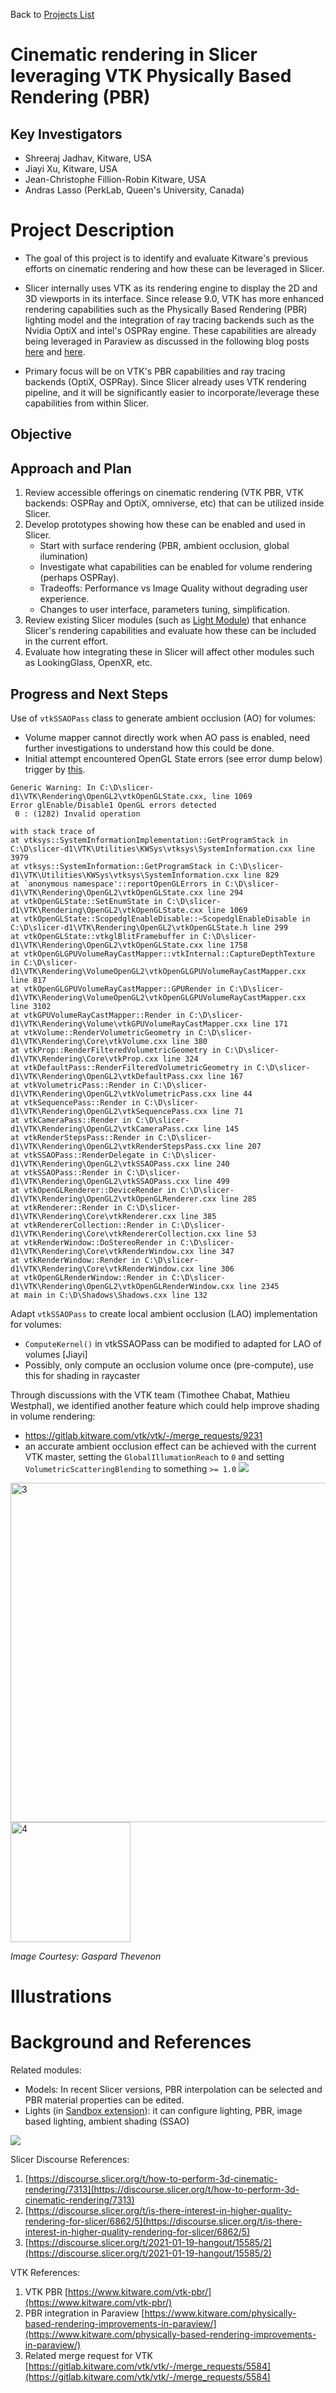 Back to [Projects List](../../README.md#ProjectsList)

# Cinematic rendering in Slicer leveraging VTK Physically Based Rendering (PBR)

## Key Investigators

- Shreeraj Jadhav, Kitware, USA
- Jiayi Xu, Kitware, USA
- Jean-Christophe Fillion-Robin Kitware, USA
- Andras Lasso (PerkLab, Queen's University, Canada)

# Project Description

<!-- Add a short paragraph describing the project. -->
- The goal of this project is to identify and evaluate Kitware's previous efforts on cinematic rendering and how these can be leveraged in Slicer.
- Slicer internally uses VTK as its rendering engine to display the 2D and 3D viewports in its interface. Since release 9.0, VTK has more enhanced rendering capabilities such as the Physically Based Rendering (PBR) lighting model and the integration of ray tracing backends such as the Nvidia OptiX and intel's OSPRay engine. These capabilities are already being leveraged in Paraview as discussed in the following blog posts [here](https://www.kitware.com/vtk-pbr/) and [here](https://www.kitware.com/physically-based-rendering-improvements-in-paraview/).

- Primary focus will be on VTK's PBR capabilities and ray tracing backends (OptiX, OSPRay). Since Slicer already uses VTK rendering pipeline, and it will be significantly easier to incorporate/leverage these capabilities from within Slicer.


## Objective

<!-- Describe here WHAT you would like to achieve (what you will have as end result). -->



## Approach and Plan

<!-- Describe here HOW you would like to achieve the objectives stated above. -->
1. Review accessible offerings on cinematic rendering (VTK PBR, VTK backends: OSPRay and OptiX, omniverse, etc) that can be utilized inside Slicer.
2. Develop prototypes showing how these can be enabled and used in Slicer.
   - Start with surface rendering (PBR, ambient occlusion, global ilumination)
   - Investigate what capabilities can be enabled for volume rendering (perhaps OSPRay).
   - Tradeoffs: Performance vs Image Quality without degrading user experience.
   - Changes to user interface, parameters tuning, simplification.
3. Review existing Slicer modules (such as [Light Module](https://discourse.slicer.org/t/new-module-to-customize-lighting-in-3d-view/8804)) that enhance Slicer's rendering capabilities and evaluate how these can be included in the current effort.
4. Evaluate how integrating these in Slicer will affect other modules such as LookingGlass, OpenXR, etc.

## Progress and Next Steps

<!-- Update this section as you make progress, describing of what you have ACTUALLY DONE. If there are specific steps that you could not complete then you can describe them here, too. -->
Use of `vtkSSAOPass` class to generate ambient occlusion (AO) for volumes:
 - Volume mapper cannot directly work when AO pass is enabled, need further investigations to understand how this could be done.
 - Initial attempt encountered OpenGL State errors (see error dump below) trigger by [this](https://gitlab.kitware.com/vtk/vtk/-/blob/master/Rendering/OpenGL2/vtkOpenGLState.cxx#L1755).
 ```
 Generic Warning: In C:\D\slicer-d1\VTK\Rendering\OpenGL2\vtkOpenGLState.cxx, line 1069
Error glEnable/Disable1 OpenGL errors detected
  0 : (1282) Invalid operation

 with stack trace of
 at vtksys::SystemInformationImplementation::GetProgramStack in C:\D\slicer-d1\VTK\Utilities\KWSys\vtksys\SystemInformation.cxx line 3979
 at vtksys::SystemInformation::GetProgramStack in C:\D\slicer-d1\VTK\Utilities\KWSys\vtksys\SystemInformation.cxx line 829
 at `anonymous namespace'::reportOpenGLErrors in C:\D\slicer-d1\VTK\Rendering\OpenGL2\vtkOpenGLState.cxx line 294
 at vtkOpenGLState::SetEnumState in C:\D\slicer-d1\VTK\Rendering\OpenGL2\vtkOpenGLState.cxx line 1069
 at vtkOpenGLState::ScopedglEnableDisable::~ScopedglEnableDisable in C:\D\slicer-d1\VTK\Rendering\OpenGL2\vtkOpenGLState.h line 299
 at vtkOpenGLState::vtkglBlitFramebuffer in C:\D\slicer-d1\VTK\Rendering\OpenGL2\vtkOpenGLState.cxx line 1758
 at vtkOpenGLGPUVolumeRayCastMapper::vtkInternal::CaptureDepthTexture in C:\D\slicer-d1\VTK\Rendering\VolumeOpenGL2\vtkOpenGLGPUVolumeRayCastMapper.cxx line 817
 at vtkOpenGLGPUVolumeRayCastMapper::GPURender in C:\D\slicer-d1\VTK\Rendering\VolumeOpenGL2\vtkOpenGLGPUVolumeRayCastMapper.cxx line 3102
 at vtkGPUVolumeRayCastMapper::Render in C:\D\slicer-d1\VTK\Rendering\Volume\vtkGPUVolumeRayCastMapper.cxx line 171
 at vtkVolume::RenderVolumetricGeometry in C:\D\slicer-d1\VTK\Rendering\Core\vtkVolume.cxx line 380
 at vtkProp::RenderFilteredVolumetricGeometry in C:\D\slicer-d1\VTK\Rendering\Core\vtkProp.cxx line 324
 at vtkDefaultPass::RenderFilteredVolumetricGeometry in C:\D\slicer-d1\VTK\Rendering\OpenGL2\vtkDefaultPass.cxx line 167
 at vtkVolumetricPass::Render in C:\D\slicer-d1\VTK\Rendering\OpenGL2\vtkVolumetricPass.cxx line 44
 at vtkSequencePass::Render in C:\D\slicer-d1\VTK\Rendering\OpenGL2\vtkSequencePass.cxx line 71
 at vtkCameraPass::Render in C:\D\slicer-d1\VTK\Rendering\OpenGL2\vtkCameraPass.cxx line 145
 at vtkRenderStepsPass::Render in C:\D\slicer-d1\VTK\Rendering\OpenGL2\vtkRenderStepsPass.cxx line 207
 at vtkSSAOPass::RenderDelegate in C:\D\slicer-d1\VTK\Rendering\OpenGL2\vtkSSAOPass.cxx line 240
 at vtkSSAOPass::Render in C:\D\slicer-d1\VTK\Rendering\OpenGL2\vtkSSAOPass.cxx line 499
 at vtkOpenGLRenderer::DeviceRender in C:\D\slicer-d1\VTK\Rendering\OpenGL2\vtkOpenGLRenderer.cxx line 285
 at vtkRenderer::Render in C:\D\slicer-d1\VTK\Rendering\Core\vtkRenderer.cxx line 385
 at vtkRendererCollection::Render in C:\D\slicer-d1\VTK\Rendering\Core\vtkRendererCollection.cxx line 53
 at vtkRenderWindow::DoStereoRender in C:\D\slicer-d1\VTK\Rendering\Core\vtkRenderWindow.cxx line 347
 at vtkRenderWindow::Render in C:\D\slicer-d1\VTK\Rendering\Core\vtkRenderWindow.cxx line 306
 at vtkOpenGLRenderWindow::Render in C:\D\slicer-d1\VTK\Rendering\OpenGL2\vtkOpenGLRenderWindow.cxx line 2345
 at main in C:\D\Shadows\Shadows.cxx line 132
 ```

Adapt `vtkSSAOPass` to create local ambient occlusion (LAO) implementation for volumes:
 - `ComputeKernel()` in vtkSSAOPass can be modified to adapted for LAO of volumes [Jiayi]
 - Possibly, only compute an occlusion volume once (pre-compute), use this for shading in raycaster

Through discussions with the VTK team (Timothee Chabat, Mathieu Westphal), we identified another feature which could help improve shading in volume rendering:
 - https://gitlab.kitware.com/vtk/vtk/-/merge_requests/9231
 - an accurate ambient occlusion effect can be achieved with the current VTK master, setting the `GlobalIllumationReach` to `0` and setting `VolumetricScatteringBlending` to something `>= 1.0`
![](https://gitlab.kitware.com/vtk/vtk/uploads/397286f8f4fc59281174e51ad639fae7/demo_shadows.gif)
<img width="543" alt="3" src="https://user-images.githubusercontent.com/22624785/176828212-5e468e30-d3d3-4d24-aba3-65ef7927dc3a.png">

<img width="192" alt="4" src="https://user-images.githubusercontent.com/22624785/176828232-9755661b-a46b-4fcf-9050-d6acdbd0f5c7.png">

_Image Courtesy: Gaspard Thevenon_

# Illustrations

<!-- Add pictures and links to videos that demonstrate what has been accomplished.
![Description of picture](Example2.jpg)
![Some more images](Example2.jpg)
-->

# Background and References

Related modules:
- Models: In recent Slicer versions, PBR interpolation can be selected and PBR material properties can be edited.
- Lights (in [Sandbox extension](https://github.com/PerkLab/SlicerSandbox#lights)): it can configure lighting, PBR, image based lighting, ambient shading (SSAO)

![](https://camo.githubusercontent.com/69b7b0e1828a78bd1e19bacfec1d4ecb22a0070e035284ce75c30be60753cb8c/68747470733a2f2f617773312e646973636f757273652d63646e2e636f6d2f7374616e6461726431372f75706c6f6164732f736c696365722f6f7074696d697a65642f32582f642f643362626532316637636435393339346366396264303065366262353133626136666261333065305f325f31303335783632382e6a706567)

<!-- If you developed any software, include link to the source code repository. If possible, also add links to sample data, and to any relevant publications. -->
Slicer Discourse References:
1. [https://discourse.slicer.org/t/how-to-perform-3d-cinematic-rendering/7313](https://discourse.slicer.org/t/how-to-perform-3d-cinematic-rendering/7313)
1. [https://discourse.slicer.org/t/is-there-interest-in-higher-quality-rendering-for-slicer/6862/5](https://discourse.slicer.org/t/is-there-interest-in-higher-quality-rendering-for-slicer/6862/5)
1. [https://discourse.slicer.org/t/2021-01-19-hangout/15585/2](https://discourse.slicer.org/t/2021-01-19-hangout/15585/2)

VTK References:
1. VTK PBR [https://www.kitware.com/vtk-pbr/](https://www.kitware.com/vtk-pbr/)
1. PBR integration in Paraview [https://www.kitware.com/physically-based-rendering-improvements-in-paraview/](https://www.kitware.com/physically-based-rendering-improvements-in-paraview/) 
1. Related merge request for VTK [https://gitlab.kitware.com/vtk/vtk/-/merge_requests/5584](https://gitlab.kitware.com/vtk/vtk/-/merge_requests/5584)
